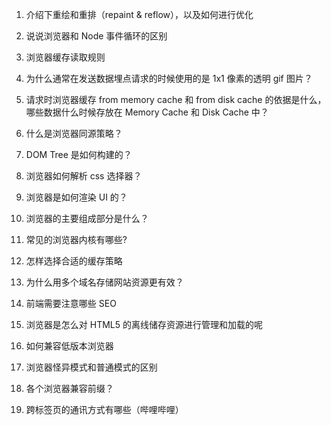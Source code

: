 1. 介绍下重绘和重排（repaint & reflow），以及如何进行优化

2. 说说浏览器和 Node 事件循环的区别

3. 浏览器缓存读取规则

4. 为什么通常在发送数据埋点请求的时候使用的是 1x1 像素的透明 gif 图片？

5. 请求时浏览器缓存 from memory cache 和 from disk cache 的依据是什么，哪些数据什么时候存放在 Memory Cache 和 Disk Cache 中？

6. 什么是浏览器同源策略？

7. DOM Tree 是如何构建的？

8. 浏览器如何解析 css 选择器？

9. 浏览器是如何渲染 UI 的？

10. 浏览器的主要组成部分是什么？

11. 常见的浏览器内核有哪些?

12. 怎样选择合适的缓存策略

13. 为什么用多个域名存储网站资源更有效？

14. 前端需要注意哪些 SEO

15. 浏览器是怎么对 HTML5 的离线储存资源进行管理和加载的呢

16. 如何兼容低版本浏览器

17. 浏览器怪异模式和普通模式的区别

18. 各个浏览器兼容前缀？

19. 跨标签页的通讯方式有哪些（哔哩哔哩）
